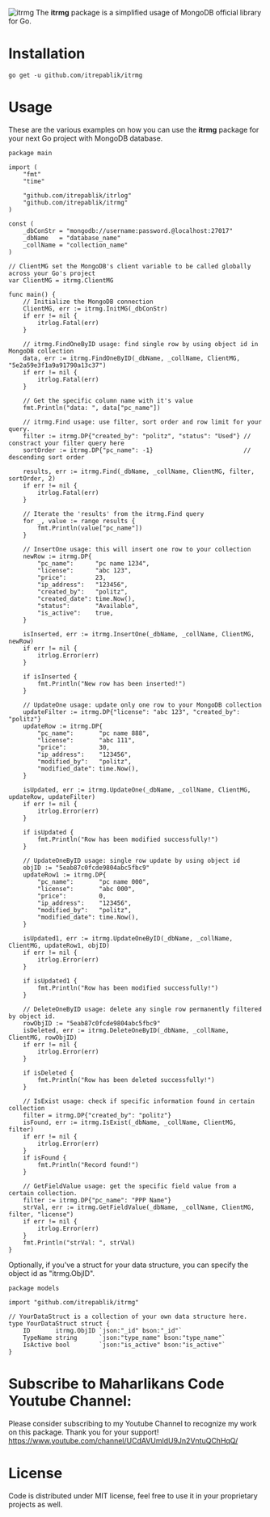 ![itrmg](https://user-images.githubusercontent.com/58651329/80572103-4772f180-8a30-11ea-8e4b-19c79ccb753d.png)
The **itrmg** package is a simplified usage of MongoDB official library for Go.

# Installation
```
go get -u github.com/itrepablik/itrmg
```

# Usage
These are the various examples on how you can use the **itrmg** package for your next Go project with MongoDB database.
```
package main

import (
	"fmt"
	"time"

	"github.com/itrepablik/itrlog"
	"github.com/itrepablik/itrmg"
)

const (
	_dbConStr = "mongodb://username:password.@localhost:27017"
	_dbName   = "database_name"
	_collName = "collection_name"
)

// ClientMG set the MongoDB's client variable to be called globally across your Go's project
var ClientMG = itrmg.ClientMG

func main() {
	// Initialize the MongoDB connection
	ClientMG, err := itrmg.InitMG(_dbConStr)
	if err != nil {
		itrlog.Fatal(err)
	}

	// itrmg.FindOneByID usage: find single row by using object id in MongoDB collection
	data, err := itrmg.FindOneByID(_dbName, _collName, ClientMG, "5e2a59e3f1a9a91790a13c37")
	if err != nil {
		itrlog.Fatal(err)
	}

	// Get the specific column name with it's value
	fmt.Println("data: ", data["pc_name"])

	// itrmg.Find usage: use filter, sort order and row limit for your query.
	filter := itrmg.DP{"created_by": "politz", "status": "Used"} // constract your filter query here
	sortOrder := itrmg.DP{"pc_name": -1}                         // descending sort order

	results, err := itrmg.Find(_dbName, _collName, ClientMG, filter, sortOrder, 2)
	if err != nil {
		itrlog.Fatal(err)
	}

	// Iterate the 'results' from the itrmg.Find query
	for _, value := range results {
		fmt.Println(value["pc_name"])
	}

	// InsertOne usage: this will insert one row to your collection
	newRow := itrmg.DP{
		"pc_name":      "pc name 1234",
		"license":      "abc 123",
		"price":        23,
		"ip_address":   "123456",
		"created_by":   "politz",
		"created_date": time.Now(),
		"status":       "Available",
		"is_active":    true,
	}

	isInserted, err := itrmg.InsertOne(_dbName, _collName, ClientMG, newRow)
	if err != nil {
		itrlog.Error(err)
	}

	if isInserted {
		fmt.Println("New row has been inserted!")
	}

	// UpdateOne usage: update only one row to your MongoDB collection
	updateFilter := itrmg.DP{"license": "abc 123", "created_by": "politz"}
	updateRow := itrmg.DP{
		"pc_name":       "pc name 888",
		"license":       "abc 111",
		"price":         30,
		"ip_address":    "123456",
		"modified_by":   "politz",
		"modified_date": time.Now(),
	}

	isUpdated, err := itrmg.UpdateOne(_dbName, _collName, ClientMG, updateRow, updateFilter)
	if err != nil {
		itrlog.Error(err)
	}

	if isUpdated {
		fmt.Println("Row has been modified successfully!")
	}

	// UpdateOneByID usage: single row update by using object id
	objID := "5eab87c0fcde9804abc5fbc9"
	updateRow1 := itrmg.DP{
		"pc_name":       "pc name 000",
		"license":       "abc 000",
		"price":         0,
		"ip_address":    "123456",
		"modified_by":   "politz",
		"modified_date": time.Now(),
	}

	isUpdated1, err := itrmg.UpdateOneByID(_dbName, _collName, ClientMG, updateRow1, objID)
	if err != nil {
		itrlog.Error(err)
	}

	if isUpdated1 {
		fmt.Println("Row has been modified successfully!")
	}

	// DeleteOneByID usage: delete any single row permanently filtered by object id.
	rowObjID := "5eab87c0fcde9804abc5fbc9"
	isDeleted, err := itrmg.DeleteOneByID(_dbName, _collName, ClientMG, rowObjID)
	if err != nil {
		itrlog.Error(err)
	}

	if isDeleted {
		fmt.Println("Row has been deleted successfully!")
	}
	
	// IsExist usage: check if specific information found in certain collection
	filter = itrmg.DP{"created_by": "politz"}
	isFound, err := itrmg.IsExist(_dbName, _collName, ClientMG, filter)
	if err != nil {
		itrlog.Error(err)
	}
	if isFound {
		fmt.Println("Record found!")
	}
	
	// GetFieldValue usage: get the specific field value from a certain collection.
	filter := itrmg.DP{"pc_name": "PPP Name"}
	strVal, err := itrmg.GetFieldValue(_dbName, _collName, ClientMG, filter, "license")
	if err != nil {
		itrlog.Error(err)
	}
	fmt.Println("strVal: ", strVal)
}
```
Optionally, if you've a struct for your data structure, you can specify the object id as "itrmg.ObjID".
```
package models

import "github.com/itrepablik/itrmg"

// YourDataStruct is a collection of your own data structure here.
type YourDataStruct struct {
	ID       itrmg.ObjID `json:"_id" bson:"_id"`
	TypeName string      `json:"type_name" bson:"type_name"`
	IsActive bool        `json:"is_active" bson:"is_active"`
}
```

# Subscribe to Maharlikans Code Youtube Channel:
Please consider subscribing to my Youtube Channel to recognize my work on this package. Thank you for your support!
https://www.youtube.com/channel/UCdAVUmldU9Jn2VntuQChHqQ/

# License
Code is distributed under MIT license, feel free to use it in your proprietary projects as well.
